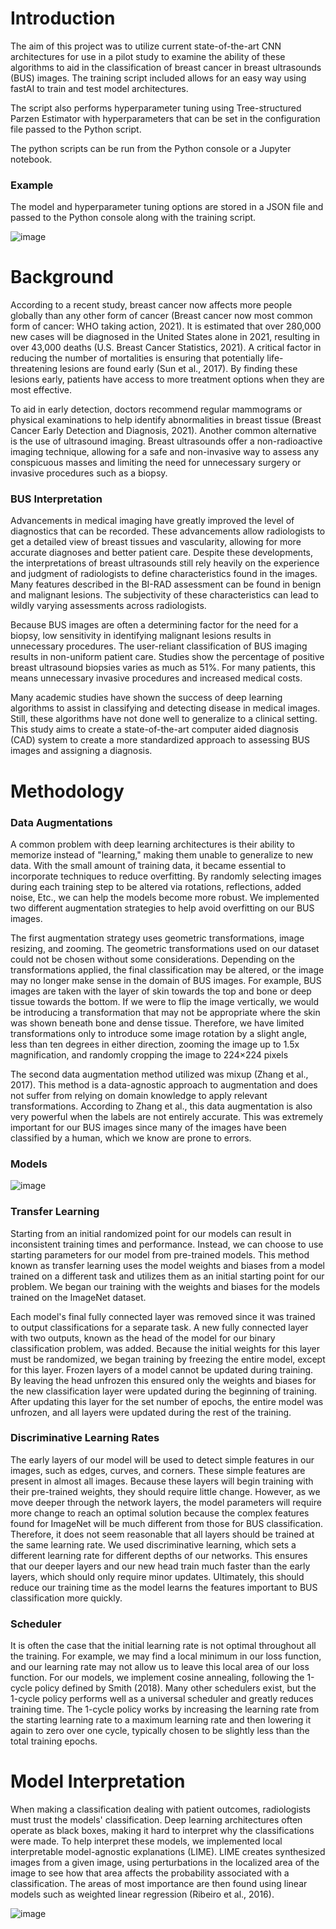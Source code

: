 # Introduction
The aim of this project was to utilize current state-of-the-art CNN architectures for use in a pilot study to examine the ability of these algorithms to aid in the classification of breast cancer in breast ultrasounds (BUS) images. The training script included allows for an easy way using fastAI to train and test model architectures.

The script also performs hyperparameter tuning using Tree-structured Parzen Estimator with hyperparameters that can be set in the configuration file passed to the Python script.

The python scripts can be run from the Python console or a Jupyter notebook. 

### Example 

The model and hyperparameter tuning options are stored in a JSON file and passed to the Python console along with the training script.

![image](https://user-images.githubusercontent.com/46795053/152913457-7660bd64-9e49-42c6-8b93-b643cb64deae.png)

# Background 
According to a recent study, breast cancer now affects more people globally than any 
other form of cancer (Breast cancer now most common form of cancer: WHO taking action, 
2021). It is estimated that over 280,000 new cases will be diagnosed in the United States alone in 
2021, resulting in over 43,000 deaths (U.S. Breast Cancer Statistics, 2021). A critical factor in 
reducing the number of mortalities is ensuring that potentially life-threatening lesions are found 
early (Sun et al., 2017). By finding these lesions early, patients have access to more treatment 
options when they are most effective.

To aid in early detection, doctors recommend regular mammograms or physical 
examinations to help identify abnormalities in breast tissue (Breast Cancer Early Detection and 
Diagnosis, 2021). Another common alternative is the use of ultrasound imaging. Breast 
ultrasounds offer a non-radioactive imaging technique, allowing for a safe and non-invasive way 
to assess any conspicuous masses and limiting the need for unnecessary surgery or invasive 
procedures such as a biopsy.

### BUS Interpretation
Advancements in medical imaging have greatly improved the level of diagnostics that 
can be recorded. These advancements allow radiologists to get a detailed view of breast tissues 
and vascularity, allowing for more accurate diagnoses and better patient care. Despite these 
developments, the interpretations of breast ultrasounds still rely heavily on the experience and 
judgment of radiologists to define characteristics found in the images. Many features described 
in the BI-RAD assessment can be found in benign and malignant lesions. The subjectivity of 
these characteristics can lead to wildly varying assessments across radiologists.

Because BUS images are often a determining factor for the need for a biopsy, low 
sensitivity in identifying malignant lesions results in unnecessary procedures. The user-reliant 
classification of BUS imaging results in non-uniform patient care. Studies show the percentage of positive breast ultrasound biopsies varies as 
much as 51%. For many patients, this means unnecessary invasive procedures and increased 
medical costs. 

Many academic studies have shown the success of deep learning algorithms to 
assist in classifying and detecting disease in medical images. Still, these algorithms have not 
done well to generalize to a clinical setting. This study aims to create a state-of-the-art computer aided diagnosis (CAD) system to create a more standardized approach to assessing BUS images and assigning a diagnosis.

# Methodology

### Data Augmentations

A common problem with deep learning architectures is their ability to memorize instead 
of "learning," making them unable to generalize to new data. With the small amount of training 
data, it became essential to incorporate techniques to reduce overfitting. By randomly selecting 
images during each training step to be altered via rotations, reflections, added noise, Etc., we can 
help the models become more robust. We implemented two different augmentation strategies to 
help avoid overfitting on our BUS images. 

The first augmentation strategy uses geometric transformations, image resizing, and 
zooming. The geometric transformations used on our dataset could not be chosen without some 
considerations. Depending on the transformations applied, the final classification may be altered, 
or the image may no longer make sense in the domain of BUS images. For example, BUS 
images are taken with the layer of skin towards the top and bone or deep tissue towards the 
bottom. If we were to flip the image vertically, we would be introducing a transformation that 
may not be appropriate where the skin was shown beneath bone and dense tissue. Therefore, we 
have limited transformations only to introduce some image rotation by a slight angle, less than 
ten degrees in either direction, zooming the image up to 1.5x magnification, and randomly 
cropping the image to 224×224 pixels

The second data augmentation method utilized was mixup (Zhang et al., 2017). This 
method is a data-agnostic approach to augmentation and does not suffer from relying on domain 
knowledge to apply relevant transformations. According to Zhang et al., this data augmentation 
is also very powerful when the labels are not entirely accurate. This was extremely important for 
our BUS images since many of the images have been classified by a human, which we know are 
prone to errors. 

### Models
![image](https://user-images.githubusercontent.com/46795053/152703177-3459d9ca-f3d8-46c5-8f63-7f9e197b95f9.png)

### Transfer Learning
Starting from an initial randomized point for our models can result in inconsistent 
training times and performance. Instead, we can choose to use starting parameters for our model 
from pre-trained models. This method known as transfer learning uses the model weights and 
biases from a model trained on a different task and utilizes them as an initial starting point for 
our problem. We began our training with the weights and biases for the models trained 
on the ImageNet dataset.

Each model's final fully connected layer was removed since it was trained to output 
classifications for a separate task. A new fully connected layer with two outputs, known as the 
head of the model for our binary classification problem, was added. Because the initial weights 
for this layer must be randomized, we began training by freezing the entire model, except for this 
layer. Frozen layers of a model cannot be updated during training. By leaving the head unfrozen 
this ensured only the weights and biases for the new classification layer were updated during the 
beginning of training. After updating this layer for the set number of epochs, the entire model 
was unfrozen, and all layers were updated during the rest of the training. 

### Discriminative Learning Rates
The early layers of our model will be used to detect simple features in our images, such 
as edges, curves, and corners. These simple features are present in almost all images. Because 
these layers will begin training with their pre-trained weights, they should require little change. 
However, as we move deeper through the network layers, the model parameters will require 
more change to reach an optimal solution because the complex features found for ImageNet will 
be much different from those for BUS classification. Therefore, it does not seem reasonable that 
all layers should be trained at the same learning rate. We used discriminative learning, which sets 
a different learning rate for different depths of our networks. This ensures that our deeper layers 
and our new head train much faster than the early layers, which should only require minor 
updates. Ultimately, this should reduce our training time as the model learns the features 
important to BUS classification more quickly. 

### Scheduler
It is often the case that the initial learning rate is not optimal throughout all the training. 
For example, we may find a local minimum in our loss function, and our learning rate may not 
allow us to leave this local area of our loss function. For our models, we implement cosine 
annealing, following the 1-cycle policy defined by Smith (2018). Many other schedulers exist, 
but the 1-cycle policy performs well as a universal scheduler and greatly reduces training time. 
The 1-cycle policy works by increasing the learning rate from the starting learning rate to a 
maximum learning rate and then lowering it again to zero over one cycle, typically chosen to be 
slightly less than the total training epochs.

# Model Interpretation
When making a classification dealing with patient outcomes, radiologists must trust the 
models' classification. Deep learning architectures often operate as black boxes, making it hard 
to interpret why the classifications were made. To help interpret these models, we implemented 
local interpretable model-agnostic explanations (LIME). LIME creates synthesized images from 
a given image, using perturbations in the localized area of the image to see how that area affects 
the probability associated with a classification. The areas of most importance are then found 
using linear models such as weighted linear regression (Ribeiro et al., 2016).

![image](https://user-images.githubusercontent.com/46795053/152703675-a13a24b9-3548-4356-9ffa-e0c0a9811605.png)

